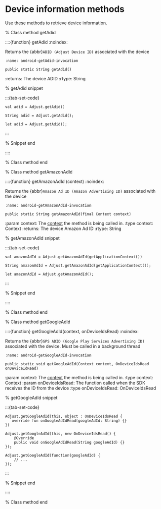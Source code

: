 # Device information methods

Use these methods to retrieve device information.

% Class method getAdid

::::{function} getAdid
:noindex:

Returns the {abbr}`ADID (Adjust Device ID)` associated with the device

```{code-block} java
:name: android-getAdid-invocation

public static String getAdid()
```

:returns: The device ADID
:rtype: String

% getAdid snippet

:::{tab-set-code}

```{code-block} kotlin
val adid = Adjust.getAdid()
```

```{code-block} java
String adid = Adjust.getAdid();
```

```{code-block} javascript
let adid = Adjust.getAdid();
```

:::

% Snippet end

::::

% Class method end

% Class method getAmazonAdId

::::{function} getAmazonAdId (context)
:noindex:

Returns the {abbr}`Amazon Ad ID (Amazon Advertising ID)` associated with the device

```{code-block} java
:name: android-getAmazonAdId-invocation

public static String getAmazonAdId(final Context context)
```

:param context: The [context](https://developer.android.com/reference/android/content/Context) the method is being called in.
:type context: Context
:returns: The device Amazon Ad ID
:rtype: String

% getAmazonAdId snippet

:::{tab-set-code}

```{code-block} kotlin
val amazonAdId = Adjust.getAmazonAdId(getApplicationContext())
```

```{code-block} java
String amazonAdId = Adjust.getAmazonAdId(getApplicationContext());
```

```{code-block} javascript
let amazonAdId = Adjust.getAmazonAdId();
```

:::

% Snippet end

::::

% Class method end

% Class method getGoogleAdId

::::{function} getGoogleAdId(context, onDeviceIdsRead)
:noindex:

Returns the {abbr}`GPS ADID (Google Play Services Advertising ID)` associated with the device. Must be called in a background thread

```{code-block} java
:name: android-getGoogleAdId-invocation

public static void getGoogleAdId(Context context, OnDeviceIdsRead onDeviceIdRead)
```

:param context: The [context](https://developer.android.com/reference/android/content/Context) the method is being called in.
:type context: Context
:param onDeviceIdsRead: The function called when the SDK receives the ID from the device
:type onDeviceIdsRead: OnDeviceIdsRead

% getGoogleAdId snippet

:::{tab-set-code}

```{code-block} kotlin
Adjust.getGoogleAdId(this, object : OnDeviceIdsRead {
   override fun onGoogleAdIdRead(googleAdId: String) {}
})
```

```{code-block} java
Adjust.getGoogleAdId(this, new OnDeviceIdsRead() {
    @Override
    public void onGoogleAdIdRead(String googleAdId) {}
});
```

```{code-block} javascript
Adjust.getGoogleAdId(function(googleAdId) {
    // ...
});
```

:::

% Snippet end

::::

% Class method end
